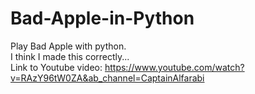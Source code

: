 # Bad-Apple-in-Python

Play Bad Apple with python. <br/>
I think I made this correctly... <br/>
Link to Youtube video: https://www.youtube.com/watch?v=RAzY96tW0ZA&ab_channel=CaptainAlfarabi
